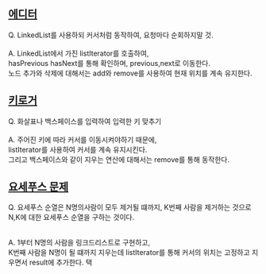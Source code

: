 [에디터](https://www.acmicpc.net/problem/1406)
---
Q. LinkedList를 사용하되 커서처럼 동작하여, 요청마다 순회하지말 것.<br><br>
A. LinkedList에서 가진 listIterator를 호출하여,<br>
hasPrevious hasNext를 통해 확인하며, previous,next로 이동한다.<br>
노드 추가와 삭제에 대해서는 add와 remove를 사용하여 현재 위치를 계속 유지한다. 


[키로거](https://www.acmicpc.net/problem/5397)
--
Q. 화살표나 백스페이스를 입력하여 입력한 키 맞추기 <br><br>
A. 주어진 키에 따라 커서를 이동시켜야하기 때문에,<br>
listIterator를 사용하여 커서를 계속 유지시킨다. <br>
그리고 백스페이스와 같이 지우는 연산에 대해서는 remove를 통해 동작한다. 

[요세푸스 문제](https://www.acmicpc.net/problem/1158)
--
Q. 요세푸스 순열은 N명의사람이 모두 제거될 떄까지, K번째 사람을 제거하는 것으로 N,K에 대한 요세푸스 순열을 구하는 것이다. <br><br>

A. 1부터 N명의 사람을 링크드리스트로 구현하고,<br>
K번째 사람을 N명이 될 떄까지 지우는데 listIterator를 통해 커서의 위치는 고정하고 지우면서 result에 추가한다. 
택
